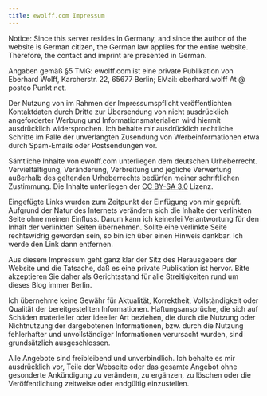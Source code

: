 ```yaml
---
title: ewolff.com Impressum
---
```


Notice: Since this server resides in Germany, and since the author of
the website is German citizen, the German law applies for the entire
website. Therefore, the contact and imprint are presented in German.

Angaben gemäß §5 TMG: ewolff.com ist eine private Publikation von
Eberhard Wolff, Karcherstr. 22, 65677 Berlin; EMail:
eberhard.wolff At @ posteo Punkt net.

Der Nutzung von im Rahmen der Impressumspflicht veröffentlichten
Kontaktdaten durch Dritte zur Übersendung von nicht ausdrücklich
angeforderter Werbung und Informationsmaterialien wird hiermit
ausdrücklich widersprochen. Ich behalte mir ausdrücklich rechtliche
Schritte im Falle der unverlangten Zusendung von Werbeinformationen
etwa durch Spam-Emails oder Postsendungen vor.

Sämtliche Inhalte von ewolff.com unterliegen dem deutschen
Urheberrecht. Vervielfältigung, Veränderung, Verbreitung und jegliche
Verwertung außerhalb des geltenden Urheberrechts bedürfen meiner
schriftlichen Zustimmung. Die Inhalte unterliegen der
[CC BY-SA 3.0](https://creativecommons.org/licenses/by-sa/3.0/deed.de) Lizenz.

Eingefügte Links wurden zum Zeitpunkt der Einfügung von mir geprüft.
Aufgrund der Natur des Internets verändern sich die Inhalte der
verlinkten Seite ohne meinen Einfluss. Darum kann ich keinerlei
Verantwortung für den Inhalt der verlinkten Seiten übernehmen. Sollte
eine verlinkte Seite rechtswidrig geworden sein, so bin ich über einen
Hinweis dankbar. Ich werde den Link dann entfernen.

Aus diesem Impressum geht ganz klar der Sitz des Herausgebers der
Website und die Tatsache, daß es eine private Publikation ist hervor.
Bitte akzeptieren Sie daher als Gerichtsstand für alle Streitigkeiten
rund um dieses Blog immer Berlin.

Ich übernehme keine Gewähr für Aktualität, Korrektheit,
Vollständigkeit oder Qualität der bereitgestellten Informationen.
Haftungsansprüche, die sich auf Schäden materieller oder ideeller Art
beziehen, die durch die Nutzung oder Nichtnutzung der dargebotenen
Informationen, bzw. durch die Nutzung fehlerhafter und unvollständiger
Informationen verursacht wurden, sind grundsätzlich
ausgeschlossen.

Alle Angebote sind freibleibend und unverbindlich. Ich behalte es mir
ausdrücklich vor, Teile der Webseite oder das gesamte Angebot ohne
gesonderte Ankündigung zu verändern, zu ergänzen, zu löschen oder die
Veröffentlichung zeitweise oder endgültig einzustellen.

